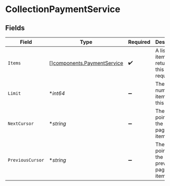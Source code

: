 # CollectionPaymentService


## Fields

| Field                                                                    | Type                                                                     | Required                                                                 | Description                                                              | Example                                                                  |
| ------------------------------------------------------------------------ | ------------------------------------------------------------------------ | ------------------------------------------------------------------------ | ------------------------------------------------------------------------ | ------------------------------------------------------------------------ |
| `Items`                                                                  | [][components.PaymentService](../../models/components/paymentservice.md) | :heavy_check_mark:                                                       | A list of items returned for this request.                               |                                                                          |
| `Limit`                                                                  | **int64*                                                                 | :heavy_minus_sign:                                                       | The number of items for this page.                                       | 20                                                                       |
| `NextCursor`                                                             | **string*                                                                | :heavy_minus_sign:                                                       | The cursor pointing at the next page of items.                           | ZXhhbXBsZTE                                                              |
| `PreviousCursor`                                                         | **string*                                                                | :heavy_minus_sign:                                                       | The cursor pointing at the previous page of items.                       | Xkjss7asS                                                                |